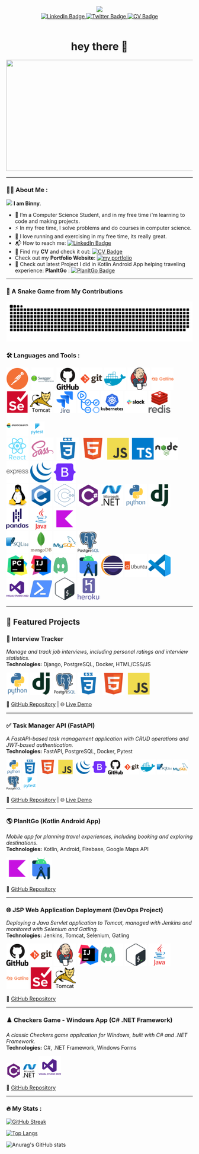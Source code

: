 <div id="header" align="center">
  <img src="https://media.giphy.com/media/v1.Y2lkPTc5MGI3NjExcWIwcmhjOGIyY2RhcmptZGtlc3VxMGpjOXUyNGhlMmhqeHJhZm5sYSZlcD12MV9pbnRlcm5hbF9naWZfYnlfaWQmY3Q9cw/M9gbBd9nbDrOTu1Mqx/giphy.gif" width="100"/>
  <div id="badges" >
  <a href="https://www.linkedin.com/in/binny-schriger-6b5760211/" target="_blank">
    <img src="https://img.shields.io/badge/LINKEDIN-0A66C2?style=for-the-badge&logo=linkedin&logoColor=white" alt="LinkedIn Badge">
  </a>
  </a>
  <a href="https://www.facebook.com/binny.schriger">
    <img src="https://img.shields.io/badge/Facebook-blue?style=for-the-badge&logo=Facebook&logoColor=white" alt="Twitter Badge"/>
  </a>
    <a href="https://binny-schriger.vercel.app/my_cv.pdf">
       <img src="https://img.shields.io/badge/CV-Resume-green?style=for-the-badge&logo=readthedocs&logoColor=white" alt="CV Badge"/>
    </a>
</div>
<img src="https://komarev.com/ghpvc/?username=binny3213&style=flat-square&color=blue" alt=""/>

 <h1>
  hey there 👋
</h1>

</div>

<div align="center">
  <img src="https://media.giphy.com/media/v1.Y2lkPTc5MGI3NjExdHh4em16OGZ1MmFjMXpqM3lxNTN1aTg1dWs0aHJsNHppaXd4MXY0dSZlcD12MV9pbnRlcm5hbF9naWZfYnlfaWQmY3Q9Zw/dWesBcTLavkZuG35MI/giphy.gif" width="600" height="300"/>
</div>

---
### :man_technologist: About Me :
<img src="https://media.giphy.com/media/WUlplcMpOCEmTGBtBW/giphy.gif" width="30"> **I am Binny**.
- :telescope: I’m a Computer Science Student, and in my free time i'm learning to code and making projects.
- :zap: In my free time, I solve problems and do courses in computer science.
- 🏃 I love running and exercising in my free time, its really great.
- 📬 How to reach me:  [![LinkedIn Badge](https://img.shields.io/badge/-Binny-blue?style=flat&logo=linkedin&logoColor=white)](https://www.linkedin.com/in/binny-schriger-6b5760211/)
- 📄 Find my **CV** and check it out: [![CV Badge](https://img.shields.io/badge/CV-Download-green?style=flat&logo=readthedocs&logoColor=white)](https://binny-schriger.vercel.app/my_cv.pdf)
- Check out my **Portfolio Website**: [![my portfolio](https://img.shields.io/badge/-My%20Portfolio-blue?style=flat&logo=link&logoColor=white)](https://binny-schriger.vercel.app/)
- 🗻 Check out latest Project I did in Kotlin Android App helping traveling experience: **PlanItGo** : [![PlanItGo Badge](https://img.shields.io/badge/-PlanItGo-orange?style=flat&logo=google-earth&logoColor=white)](https://github.com/binny3213/PlanItGo-Kotlin)
---

### 🐍 A Snake Game from My Contributions
![Snake animation](https://github.com/binny3213/binny3213/blob/output/github-contribution-grid-snake.svg)

### :hammer_and_wrench: Languages and Tools :
<div>
  <img src="https://github.com/devicons/devicon/blob/master/icons/postman/postman-original.svg" title="Postman"  alt="Postman" width="60" height="60"/>&nbsp; 
  <img src="https://github.com/devicons/devicon/blob/master/icons/swagger/swagger-original-wordmark.svg" title="swagger"  alt="swagger" width="60" height="60"/>&nbsp;
  <img src="https://github.com/devicons/devicon/blob/master/icons/github/github-original-wordmark.svg" title="Github" **alt="Github" width="60" height="60"/>
  <img src="https://github.com/devicons/devicon/blob/master/icons/git/git-original-wordmark.svg" title="Git" **alt="Git" width="60" height="60"/>
  <img src="https://github.com/devicons/devicon/blob/master/icons/docker/docker-plain.svg" title="Docker" **alt="Docker" width="60" height="60"/> 
  <img src="https://github.com/devicons/devicon/blob/master/icons/jenkins/jenkins-original.svg" title="jenkins" **alt="jenkins" width="60" height="60"/>
  <img src="https://github.com/devicons/devicon/blob/master/icons/gatling/gatling-plain-wordmark.svg" title="gatling" **alt="gatling" width="60" height="60"/> 
  <img src="https://github.com/devicons/devicon/blob/master/icons/selenium/selenium-original.svg" title="selenium" **alt="selenium" width="60" height="60"/> 
  <img src="https://github.com/devicons/devicon/blob/master/icons/tomcat/tomcat-original-wordmark.svg" title="tomcat" **alt="tomcat" width="60" height="60"/>  
  <img src="https://github.com/devicons/devicon/blob/master/icons/jira/jira-original-wordmark.svg" title="jira" **alt="jira" width="60" height="60"/>
  <img src="https://github.com/devicons/devicon/blob/master/icons/githubactions/githubactions-original.svg" title="githubactions" **alt="githubactions" width="60" height="60"/>
  <img src="https://github.com/devicons/devicon/blob/master/icons/kubernetes/kubernetes-original-wordmark.svg" title="kubernetes" **alt="kubernetes" width="60" height="60"/>
  <img src="https://github.com/devicons/devicon/blob/master/icons/slack/slack-original-wordmark.svg" title="slack" **alt="slack" width="60" height="60"/>
  <img src="https://github.com/devicons/devicon/blob/master/icons/redis/redis-original-wordmark.svg" title="redis" **alt="redis" width="60" height="60"/>
  <img src="https://github.com/devicons/devicon/blob/master/icons/elasticsearch/elasticsearch-original-wordmark.svg" title="elasticsearch" **alt="elasticsearch" width="60" height="60"/>  
  <img src="https://github.com/devicons/devicon/blob/master/icons/pytest/pytest-plain-wordmark.svg" title="pytest" **alt="pytest" width="40" height="40"/>
  <br>
  <img src="https://github.com/devicons/devicon/blob/master/icons/react/react-original-wordmark.svg" title="React" alt="React" width="60" height="60"/>&nbsp;
  <img src="https://github.com/devicons/devicon/blob/master/icons/sass/sass-original.svg"  title="sass" alt="sass" width="60" height="60"/>&nbsp;
  <img src="https://github.com/devicons/devicon/blob/master/icons/css3/css3-plain-wordmark.svg"  title="CSS3" alt="CSS" width="60" height="60"/>&nbsp;
  <img src="https://github.com/devicons/devicon/blob/master/icons/html5/html5-original.svg" title="HTML5" alt="HTML" width="60" height="60"/>&nbsp;
  <img src="https://github.com/devicons/devicon/blob/master/icons/javascript/javascript-original.svg" title="JavaScript" alt="JavaScript" width="60" height="60"/>&nbsp;
  <img src="https://github.com/devicons/devicon/blob/master/icons/typescript/typescript-original.svg" title="typescript" **alt="typescript" width="60" height="60"/>  
  <img src="https://github.com/devicons/devicon/blob/master/icons/nodejs/nodejs-original-wordmark.svg" title="NodeJS" alt="NodeJS" width="60" height="60"/>&nbsp;
  <img src="https://github.com/devicons/devicon/blob/master/icons/express/express-original-wordmark.svg" title="express" **alt="express" width="60" height="60"/>
  <img src="https://github.com/devicons/devicon/blob/master/icons/jquery/jquery-plain.svg" title="jQuery" **alt="jQuery" width="60" height="60"/>
  <img src="https://github.com/devicons/devicon/blob/master/icons/bootstrap/bootstrap-plain.svg" title="bootstrap" **alt="bootstrap" width="60" height="60"/>   
  <br>
  <img src="https://github.com/devicons/devicon/blob/master/icons/linux/linux-original.svg" title="linux" **alt="linux" width="60" height="60"/>
  <img src="https://github.com/devicons/devicon/blob/master/icons/c/c-original.svg" title="C" **alt="C" width="60" height="60"/>
  <img src="https://github.com/devicons/devicon/blob/master/icons/cplusplus/cplusplus-line.svg" title="C++" **alt="C++" width="60" height="60"/> 
  <img src="https://github.com/devicons/devicon/blob/master/icons/csharp/csharp-plain.svg" title="C#" **alt="C#" width="60" height="60"/>
  <img src="https://github.com/devicons/devicon/blob/master/icons/dot-net/dot-net-original-wordmark.svg" title=".NET" **alt=".NET" width="60" height="60"/>
  <img src="https://github.com/devicons/devicon/blob/master/icons/python/python-original-wordmark.svg" title="Python" **alt="Python" width="60" height="60"/>  
  <img src="https://github.com/devicons/devicon/blob/master/icons/django/django-plain.svg" title="Django" **alt="Django" width="60" height="60"/>
  <img src="https://github.com/devicons/devicon/blob/master/icons/pandas/pandas-plain-wordmark.svg" title="Pandas" **alt="Pandas" width="60" height="60"/>
  <img src="https://github.com/devicons/devicon/blob/master/icons/java/java-original-wordmark.svg" title="Java" **alt="Java" width="60" height="60"/>
  <img src="https://github.com/devicons/devicon/blob/master/icons/kotlin/kotlin-plain.svg" title="Kotlin" **alt="Kotlin" width="60" height="60"/>
  <br>
  <img src="https://github.com/devicons/devicon/blob/master/icons/sqlite/sqlite-original-wordmark.svg" title="sqlite" **alt="sqlite" width="60" height="60"/>
  <img src="https://github.com/devicons/devicon/blob/master/icons/mongodb/mongodb-original-wordmark.svg" title="mongoDB" **alt="MongoDB" width="60" height="60"/>
  <img src="https://github.com/devicons/devicon/blob/master/icons/mysql/mysql-original-wordmark.svg" title="mySql" **alt="MySql" width="60" height="60"/>
  <img src="https://github.com/devicons/devicon/blob/master/icons/postgresql/postgresql-original-wordmark.svg" title="postgresql" **alt="postgresql" width="60" height="60"/>
  <br>
  <img src="https://github.com/devicons/devicon/blob/master/icons/pycharm/pycharm-original.svg" title="pycharm" **alt="pycharm" width="60" height="60"/>
  <img src="https://github.com/devicons/devicon/blob/master/icons/intellij/intellij-original.svg" title="intellij" **alt="intellij" width="60" height="60"/>
  <img src="https://github.com/devicons/devicon/blob/master/docs/assets/css/discord-logo.svg" title="discord" **alt="discord" width="60" height="60"/>  
  <img src="https://github.com/devicons/devicon/blob/master/icons/androidstudio/androidstudio-original.svg" title="androidstudio" **alt="androidstudio" width="60" height="60"/>
  <img src="https://github.com/devicons/devicon/blob/master/icons/eclipse/eclipse-original.svg" title="eclipse" **alt="eclipse" width="60" height="60"/>
  <img src="https://github.com/devicons/devicon/blob/master/icons/ubuntu/ubuntu-original-wordmark.svg" title="ubuntu" **alt="ubuntu" width="60" height="60"/>
  <img src="https://github.com/devicons/devicon/blob/master/icons/vscode/vscode-original.svg" title="vscode" **alt="vscode" width="60" height="60"/>   
  <img src="https://github.com/devicons/devicon/blob/master/icons/visualstudio/visualstudio-plain-wordmark.svg" title="Visual studio" **alt="Visual studio" width="60" height="60"/>
  <img src="https://github.com/devicons/devicon/blob/master/icons/powershell/powershell-original.svg" title="powershell" **alt="powershell" width="60" height="60"/>
  <img src="https://github.com/devicons/devicon/blob/master/icons/bash/bash-original.svg" title="bash" **alt="bash" width="60" height="60"/>
  <img src="https://github.com/devicons/devicon/blob/master/icons/heroku/heroku-plain-wordmark.svg" title="Heroku" alt="Heroku" width="60" height="60"/>&nbsp;

</div>

---
## 🚀 **Featured Projects**


### 📝 **Interview Tracker**  
*Manage and track job interviews, including personal ratings and interview statistics.*  
**Technologies:** Django, PostgreSQL, Docker, HTML/CSS/JS  
<div>
  <img src="https://github.com/devicons/devicon/blob/master/icons/python/python-original-wordmark.svg" title="Python" **alt="Python" width="60" height="60"/>
  <img src="https://github.com/devicons/devicon/blob/master/icons/django/django-plain.svg" title="Django" **alt="Django" width="60" height="60"/>
  <img src="https://github.com/devicons/devicon/blob/master/icons/postgresql/postgresql-original-wordmark.svg" title="postgresql" **alt="postgresql" width="60" height="60"/>
  <img src="https://github.com/devicons/devicon/blob/master/icons/css3/css3-plain-wordmark.svg"  title="CSS3" alt="CSS" width="60" height="60"/>&nbsp;
  <img src="https://github.com/devicons/devicon/blob/master/icons/html5/html5-original.svg" title="HTML5" alt="HTML" width="60" height="60"/>&nbsp;
  <img src="https://github.com/devicons/devicon/blob/master/icons/javascript/javascript-original.svg" title="JavaScript" alt="JavaScript" width="60" height="60"/>&nbsp;  
</div>

🔗 [GitHub Repository](https://github.com/binny3213/InterviewTracker) | 🌐 [Live Demo](https://interviewtracker-86a35655c7c9.herokuapp.com/)  

---

### ✅ **Task Manager API (FastAPI)**  
*A FastAPI-based task management application with CRUD operations and JWT-based authentication.*  
**Technologies:** FastAPI, PostgreSQL, Docker, Pytest  
<div>
  <img src="https://github.com/devicons/devicon/blob/master/icons/python/python-original-wordmark.svg" title="Python" **alt="Python" width="40" height="40"/>    
  <img src="https://github.com/devicons/devicon/blob/master/icons/css3/css3-plain-wordmark.svg"  title="CSS3" alt="CSS" width="40" height="40"/>&nbsp;
  <img src="https://github.com/devicons/devicon/blob/master/icons/html5/html5-original.svg" title="HTML5" alt="HTML" width="40" height="40"/>&nbsp;
  <img src="https://github.com/devicons/devicon/blob/master/icons/javascript/javascript-original.svg" title="JavaScript" alt="JavaScript" width="40" height="40"/>&nbsp;
  <img src="https://github.com/devicons/devicon/blob/master/icons/jquery/jquery-plain.svg" title="jQuery" **alt="jQuery" width="40" height="40"/>
  <img src="https://github.com/devicons/devicon/blob/master/icons/bootstrap/bootstrap-plain.svg" title="bootstrap" **alt="bootstrap" width="40" height="40"/>   
  <img src="https://github.com/devicons/devicon/blob/master/icons/github/github-original-wordmark.svg" title="Github" **alt="Github" width="40" height="40"/>
  <img src="https://github.com/devicons/devicon/blob/master/icons/git/git-original-wordmark.svg" title="Git" **alt="Git" width="40" height="40"/>
  <img src="https://github.com/devicons/devicon/blob/master/icons/docker/docker-plain.svg" title="Docker" **alt="Docker" width="40" height="40"/> 
  <img src="https://github.com/devicons/devicon/blob/master/icons/sqlite/sqlite-original-wordmark.svg" title="sqlite" **alt="sqlite" width="40" height="40"/>
  <img src="https://github.com/devicons/devicon/blob/master/icons/mysql/mysql-original-wordmark.svg" title="mySql" **alt="MySql" width="40" height="40"/>
  <img src="https://github.com/devicons/devicon/blob/master/icons/postgresql/postgresql-original-wordmark.svg" title="postgresql" **alt="postgresql" width="40" height="40"/>
  <img src="https://github.com/devicons/devicon/blob/master/icons/pytest/pytest-plain-wordmark.svg" title="pytest" **alt="pytest" width="40" height="40"/>
</div>

🔗 [GitHub Repository](https://github.com/binny3213/FastAPI) | 🌐 [Live Demo](https://codingwithbinny-deployment.onrender.com/)  

---

### 🌎 **PlanItGo (Kotlin Android App)**  
*Mobile app for planning travel experiences, including booking and exploring destinations.*  
**Technologies:** Kotlin, Android, Firebase, Google Maps API  
<div>
  <img src="https://github.com/devicons/devicon/blob/master/icons/kotlin/kotlin-plain.svg" title="Kotlin" **alt="Kotlin" width="60" height="60"/>
   <img src="https://github.com/devicons/devicon/blob/master/icons/androidstudio/androidstudio-original.svg" title="androidstudio" **alt="androidstudio" width="60" height="60"/>
</div>

🔗 [GitHub Repository](https://github.com/binny3213/PlanItGo-Kotlin)  

---

### 🌐 **JSP Web Application Deployment (DevOps Project)**  
*Deploying a Java Servlet application to Tomcat, managed with Jenkins and monitored with Selenium and Gatling.*  
**Technologies:** Jenkins, Tomcat, Selenium, Gatling  
<div>
  <img src="https://github.com/devicons/devicon/blob/master/icons/github/github-original-wordmark.svg" title="Github" **alt="Github" width="60" height="60"/>
  <img src="https://github.com/devicons/devicon/blob/master/icons/git/git-original-wordmark.svg" title="Git" **alt="Git" width="60" height="60"/>
  <img src="https://github.com/devicons/devicon/blob/master/icons/jenkins/jenkins-original.svg" title="jenkins" **alt="jenkins" width="60" height="60"/>
  <img src="https://github.com/devicons/devicon/blob/master/icons/intellij/intellij-original.svg" title="intellij" **alt="intellij" width="60" height="60"/>
  <img src="https://github.com/devicons/devicon/blob/master/docs/assets/css/discord-logo.svg" title="discord" **alt="discord" width="60" height="60"/>  
  <img src="https://github.com/devicons/devicon/blob/master/icons/bash/bash-original.svg" title="bash" **alt="bash" width="60" height="60"/>  
  <img src="https://github.com/devicons/devicon/blob/master/icons/java/java-original-wordmark.svg" title="Java" **alt="Java" width="60" height="60"/> 
  <img src="https://github.com/devicons/devicon/blob/master/icons/gatling/gatling-plain-wordmark.svg" title="gatling" **alt="gatling" width="60" height="60"/> 
  <img src="https://github.com/devicons/devicon/blob/master/icons/selenium/selenium-original.svg" title="selenium" **alt="selenium" width="60" height="60"/> 
  <img src="https://github.com/devicons/devicon/blob/master/icons/tomcat/tomcat-original-wordmark.svg" title="tomcat" **alt="tomcat" width="60" height="60"/>  
</div>

🔗 [GitHub Repository](https://github.com/binny3213/DevOps_Final_Project)  

---

### ♟️ **Checkers Game - Windows App (C# .NET Framework)**  
*A classic Checkers game application for Windows, built with C# and .NET Framework.*  
**Technologies:** C#, .NET Framework, Windows Forms  
<div>
  <img src="https://github.com/devicons/devicon/blob/master/icons/csharp/csharp-plain.svg" title="C#" **alt="C#" width="40" height="40"/>
  <img src="https://github.com/devicons/devicon/blob/master/icons/dot-net/dot-net-original-wordmark.svg" title=".NET" **alt=".NET" width="40" height="40"/>
  <img src="https://github.com/devicons/devicon/blob/master/icons/visualstudio/visualstudio-plain-wordmark.svg" title="Visual studio" **alt="Visual studio" width="60" height="60"/>
</div>

🔗 [GitHub Repository](https://github.com/binny3213/Checkers-Game-Windows-App)  

---

### :fire: My Stats :

[![GitHub Streak](http://github-readme-streak-stats.herokuapp.com?user=binny3213&theme=dark&hide_border=true&date_format=M%20j%5B%2C%20Y%5D&card_height=200)](https://git.io/streak-stats)

[![Top Langs](https://github-readme-stats.vercel.app/api/top-langs/?username=binny3213&layout=pie&theme=vision-friendly-dark)](https://github.com/binny3213/github-readme-stats)

![Anurag's GitHub stats](https://github-readme-stats.vercel.app/api?username=binny3213&show_icons=true&theme=radical)













